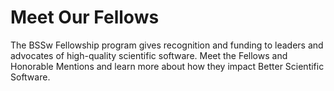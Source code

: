 # Meet Our Fellows

The BSSw Fellowship program gives recognition and funding to leaders and advocates of high-quality scientific software. Meet the Fellows and Honorable Mentions and learn more about how they impact Better Scientific Software.

<!---
OpenGraph image: OG_2308_BSSwFellowships_Closed.png
Years presented: 2020, 2019, 2018
Input Fellows individually in Fellows subdirectory
--->
